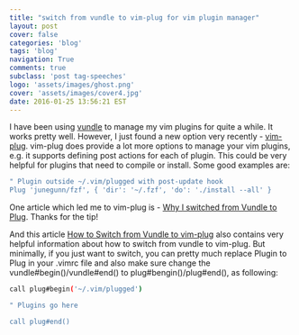 ```yaml
---
title: "switch from vundle to vim-plug for vim plugin manager"
layout: post
cover: false
categories: 'blog'
tags: 'blog'
navigation: True
comments: true
subclass: 'post tag-speeches'
logo: 'assets/images/ghost.png'
cover: 'assets/images/cover4.jpg'
date: 2016-01-25 13:56:21 EST
---
```


I have been using [vundle](https://github.com/VundleVim/Vundle.vim) to manage my vim plugins for quite a while. It works pretty well. However, I just found a new option very recently - [vim-plug](https://github.com/junegunn/vim-plug). vim-plug does provide a lot more options to manage your vim plugins, e.g. it supports defining post actions for each of plugin. This could be very helpful for plugins that need to compile or install. Some good examples are:

```bash
" Plugin outside ~/.vim/plugged with post-update hook
Plug 'junegunn/fzf', { 'dir': '~/.fzf', 'do': './install --all' }
```

One article which led me to vim-plug is - [Why I switched from Vundle to Plug](https://jordaneldredge.com/blog/why-i-switched-from-vundle-to-plug/). Thanks for the tip!

And this article [How to Switch from Vundle to vim-plug](http://www.adamwadeharris.com/how-to-switch-from-vundle-to-vim-plug/) also contains very helpful information about how to switch from vundle to vim-plug. But minimally, if you just want to switch, you can pretty much replace Plugin to Plug in your .vimrc file and also make sure change the vundle#begin()/vundle#end()  to plug#bengin()/plug#end(), as following:

```bash
call plug#begin('~/.vim/plugged')

" Plugins go here

call plug#end()
```
